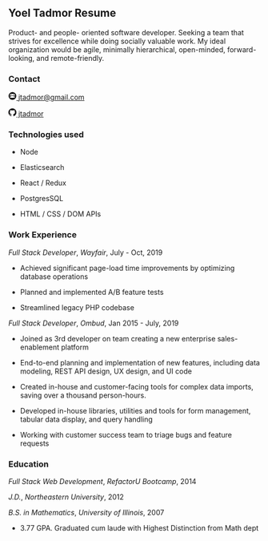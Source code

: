 ## Yoel Tadmor Resume

Product- and people- oriented software developer. Seeking a team that strives for excellence while doing socially valuable work. My ideal organization would be agile, minimally hierarchical, open-minded, forward-looking, and remote-friendly.

### Contact
[<img src="icons/Email_Icon.png" alt="email" height="16px" width="16px"> jtadmor@gmail.com](mailto:jtadmor@gmail.com)

[<img src="icons/GitHub-Mark-32px.png" alt="github" height="16px" width="16px"> jtadmor](https://github.com/jtadmor)


### Technologies used
* Node

* Elasticsearch

* React / Redux

* PostgresSQL

* HTML / CSS / DOM APIs


### Work Experience
*Full Stack Developer*, _Wayfair_, July - Oct, 2019
* Achieved significant page-load time improvements by optimizing database operations

* Planned and implemented A/B feature tests

* Streamlined legacy PHP codebase


*Full Stack Developer*, _Ombud_, Jan 2015 - July, 2019
* Joined as 3rd developer on team creating a new enterprise sales-enablement platform

* End-to-end planning and implementation of new features, including data modeling, REST API design, UX design, and UI code

* Created in-house and customer-facing tools for complex data imports, saving over a thousand person-hours.

* Developed in-house libraries, utilities and tools for form management, tabular data display, and query handling

* Working with customer success team to triage bugs and feature requests



### Education
*Full Stack Web Development*, _RefactorU Bootcamp_, 2014


*J.D.*, _Northeastern University_, 2012


*B.S. in Mathematics*, _University of Illinois_, 2007
* 3.77 GPA. Graduated cum laude with Highest Distinction from Math dept


